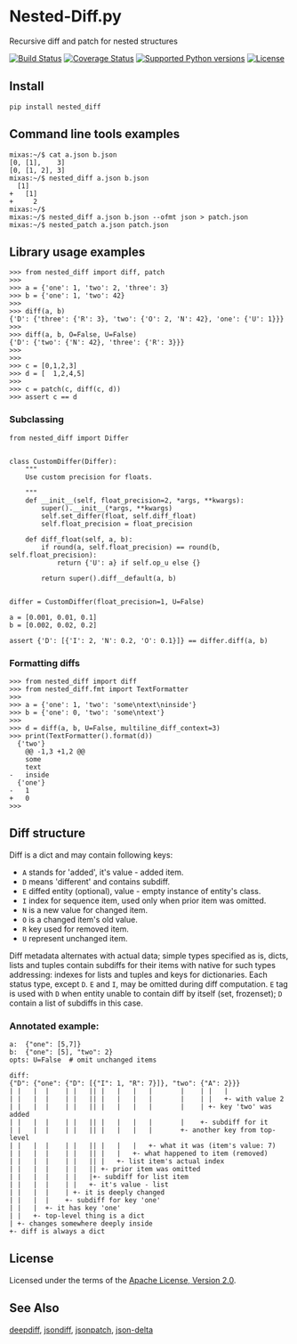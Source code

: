 # Nested-Diff.py

Recursive diff and patch for nested structures

[![Build Status](https://travis-ci.org/mr-mixas/Nested-Diff.py.svg?branch=master)](https://travis-ci.org/mr-mixas/Nested-Diff.py)
[![Coverage Status](https://coveralls.io/repos/github/mr-mixas/Nested-Diff.py/badge.svg)](https://coveralls.io/github/mr-mixas/Nested-Diff.py)
[![Supported Python versions](https://img.shields.io/pypi/pyversions/nested_diff.svg)](https://pypi.org/project/nested_diff/)
[![License](https://img.shields.io/pypi/l/nested_diff.svg)](https://pypi.org/project/nested_diff/)

## Install

`pip install nested_diff`

## Command line tools examples

```
mixas:~/$ cat a.json b.json
[0, [1],    3]
[0, [1, 2], 3]
mixas:~/$ nested_diff a.json b.json
  [1]
+   [1]
+     2
mixas:~/$
mixas:~/$ nested_diff a.json b.json --ofmt json > patch.json
mixas:~/$ nested_patch a.json patch.json
```

## Library usage examples

```
>>> from nested_diff import diff, patch
>>>
>>> a = {'one': 1, 'two': 2, 'three': 3}
>>> b = {'one': 1, 'two': 42}
>>>
>>> diff(a, b)
{'D': {'three': {'R': 3}, 'two': {'O': 2, 'N': 42}, 'one': {'U': 1}}}
>>>
>>> diff(a, b, O=False, U=False)
{'D': {'two': {'N': 42}, 'three': {'R': 3}}}
>>>
>>>
>>> c = [0,1,2,3]
>>> d = [  1,2,4,5]
>>>
>>> c = patch(c, diff(c, d))
>>> assert c == d
```

### Subclassing

```
from nested_diff import Differ


class CustomDiffer(Differ):
    """
    Use custom precision for floats.

    """
    def __init__(self, float_precision=2, *args, **kwargs):
        super().__init__(*args, **kwargs)
        self.set_differ(float, self.diff_float)
        self.float_precision = float_precision

    def diff_float(self, a, b):
        if round(a, self.float_precision) == round(b, self.float_precision):
            return {'U': a} if self.op_u else {}

        return super().diff__default(a, b)


differ = CustomDiffer(float_precision=1, U=False)

a = [0.001, 0.01, 0.1]
b = [0.002, 0.02, 0.2]

assert {'D': [{'I': 2, 'N': 0.2, 'O': 0.1}]} == differ.diff(a, b)
```

### Formatting diffs

```
>>> from nested_diff import diff
>>> from nested_diff.fmt import TextFormatter
>>>
>>> a = {'one': 1, 'two': 'some\ntext\ninside'}
>>> b = {'one': 0, 'two': 'some\ntext'}
>>>
>>> d = diff(a, b, U=False, multiline_diff_context=3)
>>> print(TextFormatter().format(d))
  {'two'}
    @@ -1,3 +1,2 @@
    some
    text
-   inside
  {'one'}
-   1
+   0
>>>
```

## Diff structure

Diff is a dict and may contain following keys:

* `A` stands for 'added', it's value - added item.
* `D` means 'different' and contains subdiff.
* `E` diffed entity (optional), value - empty instance of entity's class.
* `I` index for sequence item, used only when prior item was omitted.
* `N` is a new value for changed item.
* `O` is a changed item's old value.
* `R` key used for removed item.
* `U` represent unchanged item.

Diff metadata alternates with actual data; simple types specified as is, dicts,
lists and tuples contain subdiffs for their items with native for such types
addressing: indexes for lists and tuples and keys for dictionaries. Each status
type, except `D`. `E` and `I`, may be omitted during diff computation. `E` tag
is used with `D` when entity unable to contain diff by itself (set, frozenset);
`D` contain a list of subdiffs in this case.

### Annotated example:

```
a:  {"one": [5,7]}
b:  {"one": [5], "two": 2}
opts: U=False  # omit unchanged items

diff:
{"D": {"one": {"D": [{"I": 1, "R": 7}]}, "two": {"A": 2}}}
| |   |  |    | |   || |   |   |   |       |    | |   |
| |   |  |    | |   || |   |   |   |       |    | |   +- with value 2
| |   |  |    | |   || |   |   |   |       |    | +- key 'two' was added
| |   |  |    | |   || |   |   |   |       |    +- subdiff for it
| |   |  |    | |   || |   |   |   |       +- another key from top-level
| |   |  |    | |   || |   |   |   +- what it was (item's value: 7)
| |   |  |    | |   || |   |   +- what happened to item (removed)
| |   |  |    | |   || |   +- list item's actual index
| |   |  |    | |   || +- prior item was omitted
| |   |  |    | |   |+- subdiff for list item
| |   |  |    | |   +- it's value - list
| |   |  |    | +- it is deeply changed
| |   |  |    +- subdiff for key 'one'
| |   |  +- it has key 'one'
| |   +- top-level thing is a dict
| +- changes somewhere deeply inside
+- diff is always a dict
```

## License

Licensed under the terms of the [Apache License, Version 2.0](http://www.apache.org/licenses/LICENSE-2.0).

## See Also

[deepdiff](https://pypi.org/project/deepdiff/),
[jsondiff](https://pypi.org/project/jsondiff/),
[jsonpatch](https://pypi.org/project/jsonpatch/),
[json-delta](https://pypi.org/project/json-delta/)
